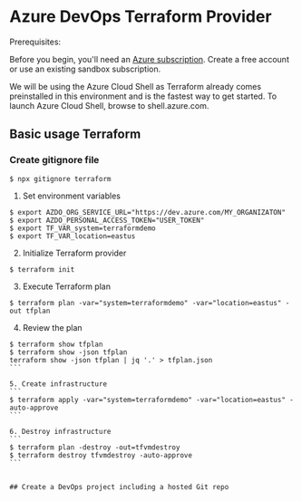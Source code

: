 # Azure DevOps Terraform Provider

Prerequisites:

Before you begin, you'll need an [Azure subscription](https://azure.microsoft.com/en-us/). Create a free account or use an existing sandbox subscription.

We will be using the Azure Cloud Shell as Terraform already comes preinstalled in this environment and is the fastest way to get started. To launch Azure Cloud Shell, browse to shell.azure.com.



## Basic usage Terraform

### Create gitignore file 
```
$ npx gitignore terraform
```

1. Set environment variables
```
$ export AZDO_ORG_SERVICE_URL="https://dev.azure.com/MY_ORGANIZATON"
$ export AZDO_PERSONAL_ACCESS_TOKEN="USER_TOKEN"
$ export TF_VAR_system=terraformdemo
$ export TF_VAR_location=eastus
```

2. Initialize Terraform provider
```
$ terraform init
```

3. Execute Terraform plan
```
$ terraform plan -var="system=terraformdemo" -var="location=eastus" -out tfplan 
```

4. Review the plan 
````
$ terraform show tfplan
$ terraform show -json tfplan
terraform show -json tfplan | jq '.' > tfplan.json
```

5. Create infrastructure
```
$ terraform apply -var="system=terraformdemo" -var="location=eastus" -auto-approve
```

6. Destroy infrastructure
```
$ terraform plan -destroy -out=tfvmdestroy
$ terraform destroy tfvmdestroy -auto-approve
```


## Create a DevOps project including a hosted Git repo

